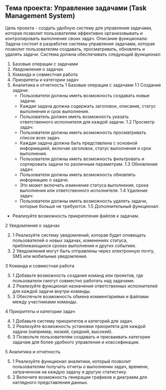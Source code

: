 ## Тема проекта: Управление задачами (Task Management System)
Цель проекта - создать удобную систему для управления задачами, которая позволит пользователям эффективно организовывать и контролировать выполнение своих задач.
Описание функционала:
Задача состоит в разработке системы управления задачами, которая позволит пользователям создавать, просматривать, обновлять и удалять задачи. Система должна обеспечивать следующий функционал:
1. Базовые операции с задачами
2. Уведомления о задачах
3. Команда и совместная работа
4. Приоритеты и категории задач
5. Аналитика и отчетность
1 Базовые операции с задачами
1.1 Создание задачи:
   - Пользователи должны иметь возможность создавать новые задачи.
   - Каждая задача должна содержать заголовок, описание, статус выполнения и срок выполнения.
   - Пользователь должен иметь возможность указать ответственного исполнителя для каждой задачи.
1.2 Просмотр задач:
   - Пользователи должны иметь возможность просматривать список всех задач.
   - Каждая задача должна быть представлена с основной информацией, включая заголовок, статус выполнения и срок выполнения.
   - Пользователи должны иметь возможность фильтровать и сортировать задачи по различным параметрам.
1.3 Обновление задач:
   - Пользователи должны иметь возможность обновлять информацию о задаче.
   - Это может включать изменение статуса выполнения, срока выполнения или ответственного исполнителя.
1.4 Удаление задач:
   - Пользователи должны иметь возможность удалять задачи, которые больше не требуются.
1.5 Дополнительный функционал:
 - Реализуйте возможность прикрепления файлов к задачам.

2 Уведомления о задачах

2. 1 Реализуйте систему уведомлений, которая будет оповещать пользователей о новых задачах, изменениях статуса, приближающихся сроках выполнения и других событиях.
2. 2 Уведомления могут быть отправлены через электронную почту, SMS или мобильные уведомления.

3 Команда и совместная работа

3. 1 Добавьте возможность создания команд или проектов, где пользователи смогут совместно работать над задачами.
3. 2 Реализуйте функционал назначения ответственных исполнителей для каждой задачи внутри команды.
3. 3 Обеспечьте возможность обмена комментариями и файлами между участниками команды.

4 Приоритеты и категории задач

4. 1 Добавьте систему приоритетов и категорий для задач.
4. 2 Реализуйте возможность установки приоритета для каждой задачи (например, низкий, средний, высокий).
4. 3 Позвольте пользователям создавать и присваивать категории задачам для более удобного управления и классификации.

5 Аналитика и отчетность

5. 1 Реализуйте функционал аналитики, который позволит пользователям получать отчеты о выполнении задач, времени, затраченном на каждую задачу и другую статистику.
5. 2 Включите возможность генерации графиков и диаграмм для наглядного представления данных.


